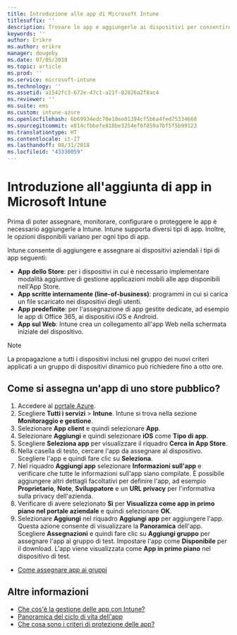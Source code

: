 ```yaml
---
title: Introduzione alle app di Microsoft Intune
titlesuffix: ''
description: Trovare le app e aggiungerle ai dispositivi per consentire ai propri collaboratori di svolgere il proprio lavoro.
keywords: ''
author: Erikre
ms.author: erikre
manager: dougeby
ms.date: 07/05/2018
ms.topic: article
ms.prod: ''
ms.service: microsoft-intune
ms.technology: ''
ms.assetid: a1542fc3-672e-47c1-a21f-82826a2f8ac4
ms.reviewer: ''
ms.suite: ems
ms.custom: intune-azure
ms.openlocfilehash: 6b69934edc70e10ee01394cf5b6a4fed75334660
ms.sourcegitcommit: e814cfbbefe818be3254ef6f859a7bf5f5b99123
ms.translationtype: HT
ms.contentlocale: it-IT
ms.lasthandoff: 08/31/2018
ms.locfileid: "43330059"
---
```

# <a name="get-started-with-adding-apps-in-microsoft-intune"></a>Introduzione all'aggiunta di app in Microsoft Intune

Prima di poter assegnare, monitorare, configurare o proteggere le app è necessario aggiungerle a Intune. Intune supporta diversi tipi di app. Inoltre, le opzioni disponibili variano per ogni tipo di app.

Intune consente di aggiungere e assegnare ai dispositivi aziendali i tipi di app seguenti:
- **App dello Store**: per i dispositivi in cui è necessario implementare modalità aggiuntive di gestione applicazioni mobili alle app disponibili nell'App Store.
- **App scritte internamente (line-of-business)**: programmi in cui si carica un file scaricato nei dispositivi degli utenti.
- **App predefinite**: per l'assegnazione di app gestite dedicate, ad esempio le app di Office 365, ai dispositivi iOS e Android.
- **App sul Web**: Intune crea un collegamento all'app Web nella schermata iniziale del dispositivo.

> [!NOTE]
> La propagazione a tutti i dispositivi inclusi nel gruppo dei nuovi criteri applicati a un gruppo di dispositivi dinamico può richiedere fino a otto ore.

## <a name="how-do-i-assign-a-public-store-app"></a>Come si assegna un'app di uno store pubblico?

1. Accedere al [portale Azure](https://portal.azure.com).
2. Scegliere **Tutti i servizi** > **Intune**. Intune si trova nella sezione **Monitoraggio e gestione**.
3. Selezionare **App client** e quindi selezionare **App**.
4. Selezionare **Aggiungi** e quindi selezionare **iOS** come **Tipo di app**.
5. Scegliere **Seleziona app** per visualizzare il riquadro **Cerca in App Store**.
6. Nella casella di testo, cercare l'app da assegnare al dispositivo. Scegliere l'app e quindi fare clic su **Seleziona**.
7. Nel riquadro **Aggiungi app** selezionare **Informazioni sull'app** e verificare che tutte le informazioni sull'app siano compilate. È possibile aggiungere altri dettagli facoltativi per definire l'app, ad esempio **Proprietario**, **Note**, **Sviluppatore** e un **URL privacy** per l'informativa sulla privacy dell'azienda.
8. Verificare di avere selezionato **Sì** per **Visualizza come app in primo piano nel portale aziendale** e quindi selezionare **OK**.
9. Selezionare **Aggiungi** nel riquadro **Aggiungi app** per aggiungere l'app. Questa azione consente di visualizzare la **Panoramica** dell'app. Scegliere **Assegnazioni** e quindi fare clic su **Aggiungi gruppo** per assegnare l'app al gruppo di test. Impostare l'app come **Disponibile** per il download. L'app viene visualizzata come **App in primo piano** nel dispositivo di test.


- [Come assegnare app ai gruppi](apps-deploy.md)

## <a name="learn-more"></a>Altre informazioni

* [Che cos'è la gestione delle app con Intune?](app-management.md)
* [Panoramica del ciclo di vita dell'app](app-lifecycle.md)
* [Che cosa sono i criteri di protezione delle app?](app-protection-policy.md)
